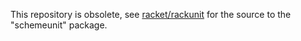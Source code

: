 This repository is obsolete, see [racket/rackunit] for the source to the "schemeunit" package.

  [racket/rackunit]: https://github.com/racket/rackunit
